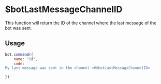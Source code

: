 # $botLastMessageChannelID

This function will return the ID of the channel where the last message of the bot was sent.

## Usage

```javascript
bot.command({
    name: "id",
    code: `
My last message was sent in the channel <#$botLastMessageChannelID>
    `
})
```

